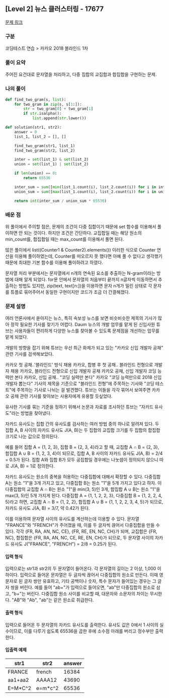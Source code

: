 ## [Level 2] 뉴스 클러스터링 - 17677

[문제 링크](https://school.programmers.co.kr/learn/courses/30/lessons/17677)

### 구분

코딩테스트 연습 > 카카오 2018 블라인드 1차

### 풀이 요약

주어진 요건대로 문자열을 처리하고, 다중 집합의 교집합과 합집합을 구현하는 문제.

### 나의 풀이

```python
def find_two_gram(s, list):
    for two_gram in zip(s, s[1:]):
        str = two_gram[0] + two_gram[1]
        if str.isalpha():
            list.append(str.lower())

def solution(str1, str2):
    answer = 0
    list_1, list_2 = [], []

    find_two_gram(str1, list_1)
    find_two_gram(str2, list_2)

    inter = set(list_1) & set(list_2)
    union = set(list_1) | set(list_2)

    if len(union) == 0:
        return 65536

    inter_sum = sum([min(list_1.count(i), list_2.count(i)) for i in inter])
    union_sum = sum([max(list_1.count(i), list_2.count(i)) for i in union])

    return int(inter_sum / union_sum * 65536)
```

### 배운 점

위 풀이에서 주의할 점은, 문제의 조건이 다중 집합이기 때문에 set 함수를 이용해서 풀이하면 안 되는 것이다. 하지만 조건은 간단하다. 교집합일 때는 해당 원소의 min_count를, 합집합일 때는 max_count를 이용해서 풀면 된다.

많은 풀이에서 list((Counter1 & Counter2).elements()) 이러한 식으로 Counter 연산을 이용해 풀이하였는데, Counter를 떠오르지 못 했다면 아예 풀 수 없다고 생각했기 때문에 최대한 기본 함수를 이용해 풀이하려고 하였다.

문자열 처리 부분에서는 문자열에서 n개의 연속된 요소를 추출하는 N-gram이라는 방법에 대해 알게 되었다. for문 안에서 문자열의 처음부터 끝까지 n글자씩 이동하면서 추출하는 방법도 있지만, zip(text, text[n:])을 이용하면 문자 n개가 밀린 상태로 각 문자를 튜플로 묶어주어서 동일한 구현이지만 코드가 조금 더 간결해졌다.

### 문제 설명

여러 언론사에서 쏟아지는 뉴스, 특히 속보성 뉴스를 보면 비슷비슷한 제목의 기사가 많아 정작 필요한 기사를 찾기가 어렵다. Daum 뉴스의 개발 업무를 맡게 된 신입사원 튜브는 사용자들이 편리하게 다양한 뉴스를 찾아볼 수 있도록 문제점을 개선하는 업무를 맡게 되었다.

개발의 방향을 잡기 위해 튜브는 우선 최근 화제가 되고 있는 "카카오 신입 개발자 공채" 관련 기사를 검색해보았다.

카카오 첫 공채..'블라인드' 방식 채용
카카오, 합병 후 첫 공채.. 블라인드 전형으로 개발자 채용
카카오, 블라인드 전형으로 신입 개발자 공채
카카오 공채, 신입 개발자 코딩 능력만 본다
카카오, 신입 공채.. "코딩 실력만 본다"
카카오 "코딩 능력만으로 2018 신입 개발자 뽑는다"
기사의 제목을 기준으로 "블라인드 전형"에 주목하는 기사와 "코딩 테스트"에 주목하는 기사로 나뉘는 걸 발견했다. 튜브는 이들을 각각 묶어서 보여주면 카카오 공채 관련 기사를 찾아보는 사용자에게 유용할 듯싶었다.

유사한 기사를 묶는 기준을 정하기 위해서 논문과 자료를 조사하던 튜브는 "자카드 유사도"라는 방법을 찾아냈다.

자카드 유사도는 집합 간의 유사도를 검사하는 여러 방법 중의 하나로 알려져 있다. 두 집합 A, B 사이의 자카드 유사도 J(A, B)는 두 집합의 교집합 크기를 두 집합의 합집합 크기로 나눈 값으로 정의된다.

예를 들어 집합 A = {1, 2, 3}, 집합 B = {2, 3, 4}라고 할 때, 교집합 A ∩ B = {2, 3}, 합집합 A ∪ B = {1, 2, 3, 4}이 되므로, 집합 A, B 사이의 자카드 유사도 J(A, B) = 2/4 = 0.5가 된다. 집합 A와 집합 B가 모두 공집합일 경우에는 나눗셈이 정의되지 않으니 따로 J(A, B) = 1로 정의한다.

자카드 유사도는 원소의 중복을 허용하는 다중집합에 대해서 확장할 수 있다. 다중집합 A는 원소 "1"을 3개 가지고 있고, 다중집합 B는 원소 "1"을 5개 가지고 있다고 하자. 이 다중집합의 교집합 A ∩ B는 원소 "1"을 min(3, 5)인 3개, 합집합 A ∪ B는 원소 "1"을 max(3, 5)인 5개 가지게 된다. 다중집합 A = {1, 1, 2, 2, 3}, 다중집합 B = {1, 2, 2, 4, 5}라고 하면, 교집합 A ∩ B = {1, 2, 2}, 합집합 A ∪ B = {1, 1, 2, 2, 3, 4, 5}가 되므로, 자카드 유사도 J(A, B) = 3/7, 약 0.42가 된다.

이를 이용하여 문자열 사이의 유사도를 계산하는데 이용할 수 있다. 문자열 "FRANCE"와 "FRENCH"가 주어졌을 때, 이를 두 글자씩 끊어서 다중집합을 만들 수 있다. 각각 {FR, RA, AN, NC, CE}, {FR, RE, EN, NC, CH}가 되며, 교집합은 {FR, NC}, 합집합은 {FR, RA, AN, NC, CE, RE, EN, CH}가 되므로, 두 문자열 사이의 자카드 유사도 J("FRANCE", "FRENCH") = 2/8 = 0.25가 된다.

<h4>입력 형식</h4>
입력으로는 str1과 str2의 두 문자열이 들어온다. 각 문자열의 길이는 2 이상, 1,000 이하이다.
입력으로 들어온 문자열은 두 글자씩 끊어서 다중집합의 원소로 만든다. 이때 영문자로 된 글자 쌍만 유효하고, 기타 공백이나 숫자, 특수 문자가 들어있는 경우는 그 글자 쌍을 버린다. 예를 들어 "ab+"가 입력으로 들어오면, "ab"만 다중집합의 원소로 삼고, "b+"는 버린다.
다중집합 원소 사이를 비교할 때, 대문자와 소문자의 차이는 무시한다. "AB"와 "Ab", "ab"는 같은 원소로 취급한다.

<h4>출력 형식</h4>
입력으로 들어온 두 문자열의 자카드 유사도를 출력한다. 유사도 값은 0에서 1 사이의 실수이므로, 이를 다루기 쉽도록 65536을 곱한 후에 소수점 아래를 버리고 정수부만 출력한다.

<h4>입출력 예제</h4>
<table>
        <thead><tr>
<th>str1</th>
<th>str2</th>
<th>answer</th>
</tr>
</thead>
        <tbody>
<tr>
<td>FRANCE</td>
<td>french</td>
<td>16384</td>
</tr>
<tr>
<td>aa1+aa2</td>
<td>AAAA12</td>
<td>43690</td>
</tr>
<tr>
<td>E=M*C^2</td>
<td>e=m*c^2</td>
<td>65536</td>
</tr>
</tbody>
      </table>
